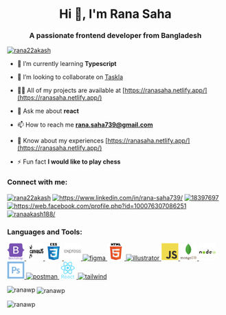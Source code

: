 
<h1 align="center">Hi 👋, I'm Rana Saha</h1>
<h3 align="center">A passionate frontend developer from Bangladesh</h3>

<p align="left"> <a href="https://twitter.com/rana22akash" target="blank"><img src="https://img.shields.io/twitter/follow/rana22akash?logo=twitter&style=for-the-badge" alt="rana22akash" /></a> </p>

- 🌱 I’m currently learning **Typescript**

- 👯 I’m looking to collaborate on [Taskla](https://taskla-hr.netlify.app/)

- 👨‍💻 All of my projects are available at [https://ranasaha.netlify.app/](https://ranasaha.netlify.app/)

- 💬 Ask me about **react**

- 📫 How to reach me **rana.saha739@gmail.com**

- 📄 Know about my experiences [https://ranasaha.netlify.app/](https://ranasaha.netlify.app/)

- ⚡ Fun fact **I would like to play chess**

<h3 align="left">Connect with me:</h3>
<p align="left">
<a href="https://twitter.com/rana22akash" target="blank"><img align="center" src="https://raw.githubusercontent.com/rahuldkjain/github-profile-readme-generator/master/src/images/icons/Social/twitter.svg" alt="rana22akash" height="30" width="40" /></a>
<a href="https://linkedin.com/in/https://www.linkedin.com/in/rana-saha739/" target="blank"><img align="center" src="https://raw.githubusercontent.com/rahuldkjain/github-profile-readme-generator/master/src/images/icons/Social/linked-in-alt.svg" alt="https://www.linkedin.com/in/rana-saha739/" height="30" width="40" /></a>
<a href="https://stackoverflow.com/users/18397697" target="blank"><img align="center" src="https://raw.githubusercontent.com/rahuldkjain/github-profile-readme-generator/master/src/images/icons/Social/stack-overflow.svg" alt="18397697" height="30" width="40" /></a>
<a href="https://fb.com/https://web.facebook.com/profile.php?id=100076307086251" target="blank"><img align="center" src="https://raw.githubusercontent.com/rahuldkjain/github-profile-readme-generator/master/src/images/icons/Social/facebook.svg" alt="https://web.facebook.com/profile.php?id=100076307086251" height="30" width="40" /></a>
<a href="https://instagram.com/ranaakash188/" target="blank"><img align="center" src="https://raw.githubusercontent.com/rahuldkjain/github-profile-readme-generator/master/src/images/icons/Social/instagram.svg" alt="ranaakash188/" height="30" width="40" /></a>
</p>

<h3 align="left">Languages and Tools:</h3>
<p align="left"> <a href="https://getbootstrap.com" target="_blank" rel="noreferrer"> <img src="https://raw.githubusercontent.com/devicons/devicon/master/icons/bootstrap/bootstrap-plain-wordmark.svg" alt="bootstrap" width="40" height="40"/> </a> <a href="https://canvasjs.com" target="_blank" rel="noreferrer"> <img src="https://raw.githubusercontent.com/Hardik0307/Hardik0307/master/assets/canvasjs-charts.svg" alt="canvasjs" width="40" height="40"/> </a> <a href="https://www.w3schools.com/css/" target="_blank" rel="noreferrer"> <img src="https://raw.githubusercontent.com/devicons/devicon/master/icons/css3/css3-original-wordmark.svg" alt="css3" width="40" height="40"/> </a> <a href="https://expressjs.com" target="_blank" rel="noreferrer"> <img src="https://raw.githubusercontent.com/devicons/devicon/master/icons/express/express-original-wordmark.svg" alt="express" width="40" height="40"/> </a> <a href="https://www.figma.com/" target="_blank" rel="noreferrer"> <img src="https://www.vectorlogo.zone/logos/figma/figma-icon.svg" alt="figma" width="40" height="40"/> </a> <a href="https://www.w3.org/html/" target="_blank" rel="noreferrer"> <img src="https://raw.githubusercontent.com/devicons/devicon/master/icons/html5/html5-original-wordmark.svg" alt="html5" width="40" height="40"/> </a> <a href="https://www.adobe.com/in/products/illustrator.html" target="_blank" rel="noreferrer"> <img src="https://www.vectorlogo.zone/logos/adobe_illustrator/adobe_illustrator-icon.svg" alt="illustrator" width="40" height="40"/> </a> <a href="https://developer.mozilla.org/en-US/docs/Web/JavaScript" target="_blank" rel="noreferrer"> <img src="https://raw.githubusercontent.com/devicons/devicon/master/icons/javascript/javascript-original.svg" alt="javascript" width="40" height="40"/> </a> <a href="https://www.mongodb.com/" target="_blank" rel="noreferrer"> <img src="https://raw.githubusercontent.com/devicons/devicon/master/icons/mongodb/mongodb-original-wordmark.svg" alt="mongodb" width="40" height="40"/> </a> <a href="https://nodejs.org" target="_blank" rel="noreferrer"> <img src="https://raw.githubusercontent.com/devicons/devicon/master/icons/nodejs/nodejs-original-wordmark.svg" alt="nodejs" width="40" height="40"/> </a> <a href="https://www.photoshop.com/en" target="_blank" rel="noreferrer"> <img src="https://raw.githubusercontent.com/devicons/devicon/master/icons/photoshop/photoshop-line.svg" alt="photoshop" width="40" height="40"/> </a> <a href="https://postman.com" target="_blank" rel="noreferrer"> <img src="https://www.vectorlogo.zone/logos/getpostman/getpostman-icon.svg" alt="postman" width="40" height="40"/> </a> <a href="https://reactjs.org/" target="_blank" rel="noreferrer"> <img src="https://raw.githubusercontent.com/devicons/devicon/master/icons/react/react-original-wordmark.svg" alt="react" width="40" height="40"/> </a> <a href="https://tailwindcss.com/" target="_blank" rel="noreferrer"> <img src="https://www.vectorlogo.zone/logos/tailwindcss/tailwindcss-icon.svg" alt="tailwind" width="40" height="40"/> </a> </p>

<p><img align="left" src="https://github-readme-stats.vercel.app/api/top-langs?username=ranawp&show_icons=true&locale=en&layout=compact" alt="ranawp" /></p>

<p>&nbsp;<img align="center" src="https://github-readme-stats.vercel.app/api?username=ranawp&show_icons=true&locale=en" alt="ranawp" /></p>

<p><img align="center" src="https://github-readme-streak-stats.herokuapp.com/?user=ranawp&" alt="ranawp" /></p>
